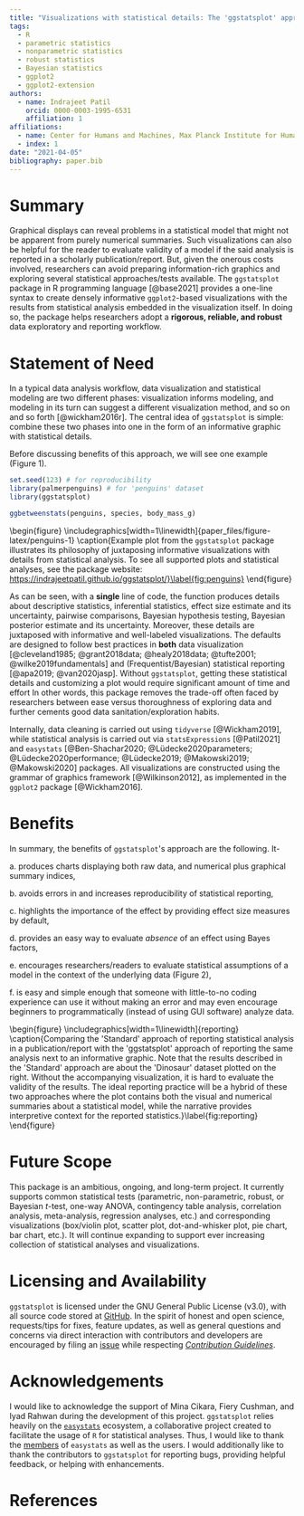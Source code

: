 ```yaml
---
title: "Visualizations with statistical details: The 'ggstatsplot' approach"
tags:
  - R
  - parametric statistics
  - nonparametric statistics
  - robust statistics
  - Bayesian statistics
  - ggplot2
  - ggplot2-extension
authors:
  - name: Indrajeet Patil
    orcid: 0000-0003-1995-6531
    affiliation: 1
affiliations:
  - name: Center for Humans and Machines, Max Planck Institute for Human Development, Berlin, Germany
  - index: 1
date: "2021-04-05"
bibliography: paper.bib
---
```




# Summary

Graphical displays can reveal problems in a statistical model that might not be
apparent from purely numerical summaries. Such visualizations can also be
helpful for the reader to evaluate validity of a model if the said analysis is
reported in a scholarly publication/report. But, given the onerous costs
involved, researchers can avoid preparing information-rich graphics and
exploring several statistical approaches/tests available. The `ggstatsplot`
package in R programming language [@base2021] provides a one-line syntax to
create densely informative `ggplot2`-based visualizations with the results from
statistical analysis embedded in the visualization itself. In doing so, the
package helps researchers adopt a **rigorous, reliable, and robust** data
exploratory and reporting workflow.

# Statement of Need

In a typical data analysis workflow, data visualization and statistical modeling
are two different phases: visualization informs modeling, and modeling in its
turn can suggest a different visualization method, and so on and so forth
[@wickham2016r]. The central idea of `ggstatsplot` is simple: combine these two
phases into one in the form of an informative graphic with statistical details.

Before discussing benefits of this approach, we will see one example (Figure
1).


```r
set.seed(123) # for reproducibility
library(palmerpenguins) # for 'penguins' dataset
library(ggstatsplot)

ggbetweenstats(penguins, species, body_mass_g)
```

\begin{figure}
\includegraphics[width=1\linewidth]{paper_files/figure-latex/penguins-1} \caption{Example plot from the `ggstatsplot` package illustrates its philosophy of juxtaposing informative visualizations with details from statistical analysis. To see all supported plots and statistical analyses, see the package website: https://indrajeetpatil.github.io/ggstatsplot/}\label{fig:penguins}
\end{figure}

As can be seen, with a **single** line of code, the function produces details
about descriptive statistics, inferential statistics, effect size estimate and
its uncertainty, pairwise comparisons, Bayesian hypothesis testing, Bayesian
posterior estimate and its uncertainty. Moreover, these details are juxtaposed
with informative and well-labeled visualizations. The defaults are designed to
follow best practices in **both** data visualization [@cleveland1985;
@grant2018data; @healy2018data; @tufte2001; @wilke2019fundamentals] and
(Frequentist/Bayesian) statistical reporting [@apa2019; @van2020jasp]. Without
`ggstatsplot`, getting these statistical details and customizing a plot would
require significant amount of time and effort In other words, this package
removes the trade-off often faced by researchers between ease versus
thoroughness of exploring data and further cements good data
sanitation/exploration habits.

Internally, data cleaning is carried out using `tidyverse` [@Wickham2019], while
statistical analysis is carried out via `statsExpressions` [@Patil2021] and
`easystats` [@Ben-Shachar2020; @Lüdecke2020parameters; @Lüdecke2020performance;
@Lüdecke2019; @Makowski2019; @Makowski2020] packages. All visualizations are
constructed using the grammar of graphics framework [@Wilkinson2012], as
implemented in the `ggplot2` package [@Wickham2016].

# Benefits

In summary, the benefits of `ggstatsplot`'s approach are the following. It-

a. produces charts displaying both raw data, and numerical plus graphical
   summary indices,

b. avoids errors in and increases reproducibility of statistical reporting,

c. highlights the importance of the effect by providing effect size measures by
   default,

d. provides an easy way to evaluate *absence* of an effect using Bayes factors,

e. encourages researchers/readers to evaluate statistical assumptions of a model
   in the context of the underlying data (Figure 2),

f. is easy and simple enough that someone with little-to-no coding experience
   can use it without making an error and may even encourage beginners to
   programmatically (instead of using GUI software) analyze data.

\begin{figure}
\includegraphics[width=1\linewidth]{reporting} \caption{Comparing the 'Standard' approach of reporting statistical analysis in a publication/report with the 'ggstatsplot' approach of reporting the same analysis next to an informative graphic. Note that the results described in the 'Standard' approach are about the 'Dinosaur' dataset plotted on the right. Without the accompanying visualization, it is hard to evaluate the validity of the results. The ideal reporting practice will be a hybrid of these two approaches where the plot contains both the visual and numerical summaries about a statistical model, while the narrative provides interpretive context for the reported statistics.}\label{fig:reporting}
\end{figure}

# Future Scope

This package is an ambitious, ongoing, and long-term project. It currently
supports common statistical tests (parametric, non-parametric, robust, or
Bayesian *t*-test, one-way ANOVA, contingency table analysis, correlation
analysis, meta-analysis, regression analyses, etc.) and corresponding
visualizations (box/violin plot, scatter plot, dot-and-whisker plot, pie chart,
bar chart, etc.). It will continue expanding to support ever increasing
collection of statistical analyses and visualizations.

# Licensing and Availability

`ggstatsplot` is licensed under the GNU General Public License (v3.0), with all
source code stored at [GitHub](https://github.com/IndrajeetPatil/ggstatsplot/).
In the spirit of honest and open science, requests/tips for fixes, feature
updates, as well as general questions and concerns via direct interaction with
contributors and developers are encouraged by filing an
[issue](https://github.com/IndrajeetPatil/ggstatsplot/issues) while respecting
[*Contribution Guidelines*](https://indrajeetpatil.github.io/ggstatsplot/CONTRIBUTING.html).

# Acknowledgements

I would like to acknowledge the support of Mina Cikara, Fiery Cushman, and Iyad
Rahwan during the development of this project. `ggstatsplot` relies heavily on
the [`easystats`](https://github.com/easystats/easystats) ecosystem, a
collaborative project created to facilitate the usage of `R` for statistical
analyses. Thus, I would like to thank the
[members](https://github.com/orgs/easystats/people) of `easystats` as well as
the users. I would additionally like to thank the contributors to `ggstatsplot`
for reporting bugs, providing helpful feedback, or helping with enhancements.

# References

